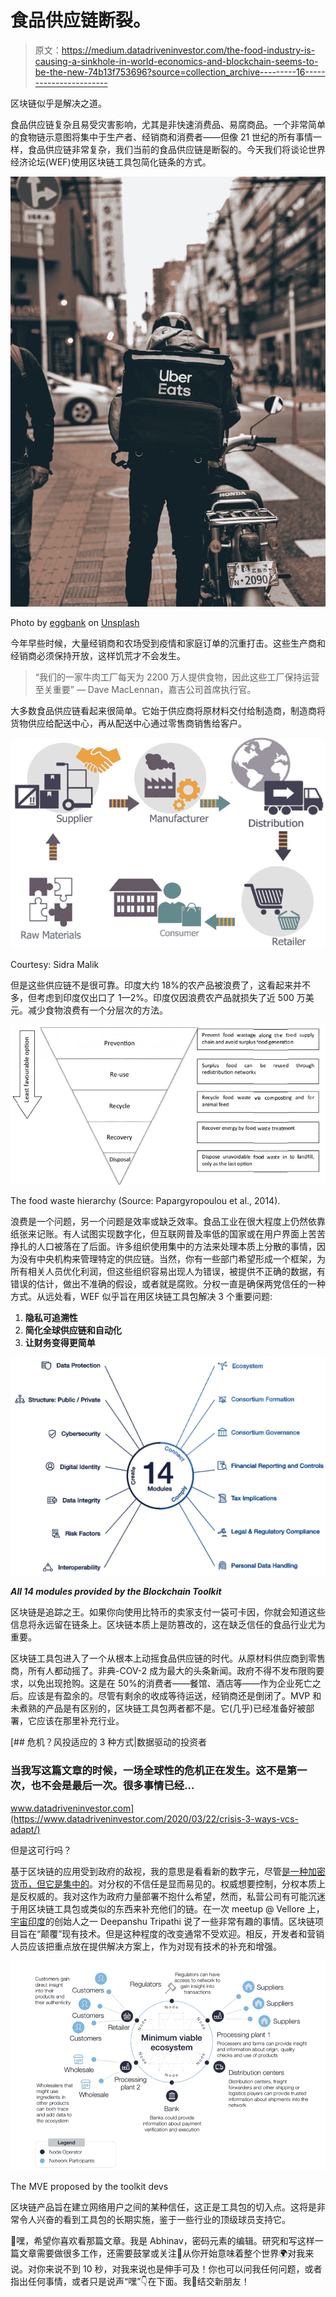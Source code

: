 # 食品供应链断裂。

> 原文：<https://medium.datadriveninvestor.com/the-food-industry-is-causing-a-sinkhole-in-world-economics-and-blockchain-seems-to-be-the-new-74b13f753696?source=collection_archive---------16----------------------->

区块链似乎是解决之道。

食品供应链复杂且易受灾害影响，尤其是非快速消费品、易腐商品。一个非常简单的食物链示意图将集中于生产者、经销商和消费者——但像 21 世纪的所有事情一样，食品供应链非常复杂，我们当前的食品供应链是断裂的。今天我们将谈论世界经济论坛(WEF)使用区块链工具包简化链条的方式。

![](img/6e92f580044691b4d23c22033e584307.png)

Photo by [eggbank](https://unsplash.com/@eggbank?utm_source=medium&utm_medium=referral) on [Unsplash](https://unsplash.com?utm_source=medium&utm_medium=referral)

今年早些时候，大量经销商和农场受到疫情和家庭订单的沉重打击。这些生产商和经销商必须保持开放，这样饥荒才不会发生。

> “我们的一家牛肉工厂每天为 2200 万人提供食物，因此这些工厂保持运营至关重要”
> — Dave MacLennan，嘉吉公司首席执行官。

大多数食品供应链看起来很简单。它始于供应商将原材料交付给制造商，制造商将货物供应给配送中心，再从配送中心通过零售商销售给客户。

![](img/48a60db37afe9a74cc5514ad088b1ab6.png)

Courtesy: Sidra Malik

但是这些供应链不是很可靠。印度大约 18%的农产品被浪费了，这看起来并不多，但考虑到印度仅出口了 1—2%。印度仅因浪费农产品就损失了近 500 万美元。减少食物浪费有一个分层次的方法。

![](img/0c671ed8942fd52ce324d72f7b7283bb.png)

The food waste hierarchy (Source: Papargyropoulou et al., 2014).

浪费是一个问题，另一个问题是效率或缺乏效率。食品工业在很大程度上仍然依靠纸张来记账。有人试图实现数字化，但互联网普及率低的国家或在用户界面上苦苦挣扎的人口被落在了后面。许多组织使用集中的方法来处理本质上分散的事情，因为没有中央机构来管理特定的供应链。当然，你有一些部门希望形成一个框架，为所有相关人员优化利润，但这些组织容易出现人为错误，被提供不正确的数据，有错误的估计，做出不准确的假设，或者就是腐败。分权一直是确保两党信任的一种方式。从远处看，WEF 似乎旨在用区块链工具包解决 3 个重要问题:

1.  **隐私可追溯性**
2.  **简化全球供应链和自动化**
3.  **让财务变得更简单**

![](img/1271630a916b59feabaca0f5a8183eb0.png)

***All 14 modules provided by the Blockchain Toolkit***

区块链是追踪之王。如果你向使用比特币的卖家支付一袋可卡因，你就会知道这些信息将永远留在链条上。区块链本质上是防篡改的，这在缺乏信任的食品行业尤为重要。

区块链工具包进入了一个从根本上动摇食品供应链的时代。从原材料供应商到零售商，所有人都动摇了。非典-COV-2 成为最大的头条新闻。政府不得不发布限购要求，以免出现抢购。这是在 50%的消费者——餐馆、酒店等——作为企业死亡之后。应该是有盈余的。尽管有剩余的收成等待运送，经销商还是倒闭了。MVP 和未煮熟的产品是有区别的，区块链工具包两者都不是。它(几乎)已经准备好被部署，它应该在那里补充行业。

[](https://www.datadriveninvestor.com/2020/03/22/crisis-3-ways-vcs-adapt/) [## 危机？风投适应的 3 种方式|数据驱动的投资者

### 当我写这篇文章的时候，一场全球性的危机正在发生。这不是第一次，也不会是最后一次。很多事情已经…

www.datadriveninvestor.com](https://www.datadriveninvestor.com/2020/03/22/crisis-3-ways-vcs-adapt/) 

但是这可行吗？

基于区块链的应用受到政府的敌视，我的意思是看看新的数字元，尽管[是一种加密货币，但它是集中的](https://medium.com/thecryptoelement/china-goes-full-offence-with-the-new-chinachain-and-digital-yuan-and-heres-what-it-means-for-you-ed3d1029c4e1)。对分权的不信任是显而易见的。权威想要控制，分权本质上是反权威的。我对这作为政府力量部署不抱什么希望，然而，私营公司有可能沉迷于用区块链工具包或类似的东西来补充他们的链。在一次 meetup @ Vellore 上，[宇宙印度](https://medium.com/u/7139d53a352b?source=post_page-----74b13f753696--------------------------------)的创始人之一 Deepanshu Tripathi 说了一些非常有趣的事情。区块链项目旨在“颠覆”现有技术。但是这种程度的改变通常不受欢迎。相反，开发者和营销人员应该把重点放在提供解决方案上，作为对现有技术的补充和增强。

![](img/bbc0b50f8b64262ad37c39018bee5bf7.png)

The MVE proposed by the toolkit devs

区块链产品旨在建立网络用户之间的某种信任，这正是工具包的切入点。这将是非常令人兴奋的看到工具包的长期实施，鉴于一些行业的顶级球员支持它。

🌺嘿，希望你喜欢看那篇文章。我是 Abhinav，密码元素的编辑。研究和写这样一篇文章需要做很多工作，还需要鼓掌或关注👏从你开始意味着整个世界🌍对我来说。对你来说不到 10 秒，对我来说也是伸手可及！你也可以问我任何问题，或者指出任何事情，或者只是说声“嘿”👇在下面。我💓结交新朋友！